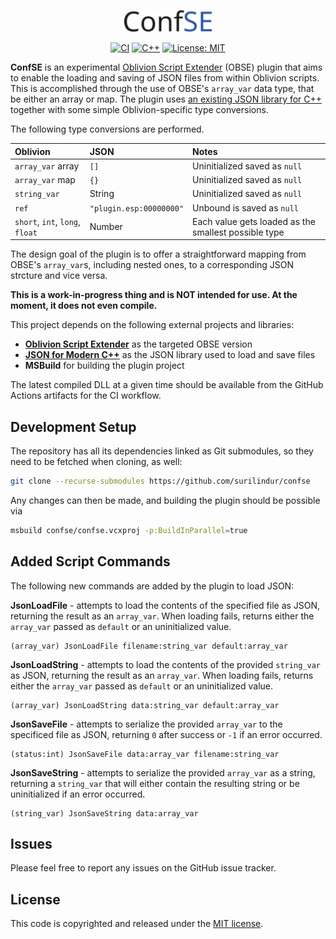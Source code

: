 <p align="center">
    <img alt="logo" src="./images/logo.svg" width="140">
</p>

<p align="center">
  <a href="https://github.com/surilindur/confse/actions/workflows/ci.yml"><img alt="CI" src=https://github.com/surilindur/confse/actions/workflows/ci.yml/badge.svg?branch=main"></a>
  <a href="https://isocpp.org/"><img alt="C++" src="https://img.shields.io/badge/%3C%2F%3E-C++-%23f34b7d.svg"></a>
  <a href="https://opensource.org/licenses/MIT"><img alt="License: MIT" src="https://img.shields.io/badge/License-MIT-blue.svg"></a>
</p>

**ConfSE** is an experimental [Oblivion Script Extender](https://github.com/llde/xOBSE) (OBSE) plugin that aims to enable the loading and saving of JSON files from within Oblivion scripts. This is accomplished through the use of OBSE's `array_var` data type, that be either an array or map. The plugin uses [an existing JSON library for C++](https://github.com/nlohmann/json) together with some simple Oblivion-specific type conversions.

The following type conversions are performed.

| Oblivion                        | JSON                    | Notes                                                |
|:--------------------------------|:------------------------|:-----------------------------------------------------|
| `array_var` array               | `[]`                    | Uninitialized saved as `null`                        |
| `array_var` map                 | `{}`                    | Uninitialized saved as `null`                        |
| `string_var`                    | String                  | Uninitialized saved as `null`                        |
| `ref`                           | `"plugin.esp:00000000"` | Unbound is saved as `null`                           |
| `short`, `int`, `long`, `float` | Number                  | Each value gets loaded as the smallest possible type |

The design goal of the plugin is to offer a straightforward mapping from OBSE's `array_var`s, including nested ones, to a corresponding JSON strcture and vice versa.

**This is a work-in-progress thing and is NOT intended for use. At the moment, it does not even compile.**

This project depends on the following external projects and libraries:

* [**Oblivion Script Extender**](https://github.com/llde/xOBSE) as the targeted OBSE version
* [**JSON for Modern C++**](https://github.com/nlohmann/json) as the JSON library used to load and save files
* **MSBuild** for building the plugin project

The latest compiled DLL at a given time should be available from the GitHub Actions artifacts for the CI workflow.

## Development Setup

The repository has all its dependencies linked as Git submodules, so they need to be fetched when cloning, as well:

```bash
git clone --recurse-submodules https://github.com/surilindur/confse
```

Any changes can then be made, and building the plugin should be possible via

```bash
msbuild confse/confse.vcxproj -p:BuildInParallel=true
```

## Added Script Commands

The following new commands are added by the plugin to load JSON:

**JsonLoadFile** - attempts to load the contents of the specified file as JSON, returning the result as an `array_var`. When loading fails, returns either the `array_var` passed as `default` or an uninitialized value.

    (array_var) JsonLoadFile filename:string_var default:array_var

**JsonLoadString** - attempts to load the contents of the provided `string_var` as JSON, returning the result as an `array_var`. When loading fails, returns either the `array_var` passed as `default` or an uninitialized value.

    (array_var) JsonLoadString data:string_var default:array_var

**JsonSaveFile** - attempts to serialize the provided `array_var` to the specificed file as JSON, returning `0` after success or `-1` if an error occurred.

    (status:int) JsonSaveFile data:array_var filename:string_var

**JsonSaveString** - attempts to serialize the provided `array_var` as a string, returning a `string_var` that will either contain the resulting string or be uninitialized if an error occurred.

    (string_var) JsonSaveString data:array_var

## Issues

Please feel free to report any issues on the GitHub issue tracker.

## License

This code is copyrighted and released under the [MIT license](http://opensource.org/licenses/MIT).
